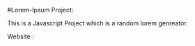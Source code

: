 #Lorem-Ipsum Project: 


This is a Javascript Project which is a random lorem genreator.


Website :  